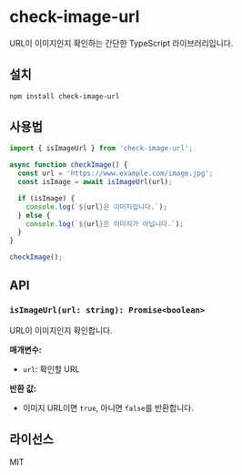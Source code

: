 # check-image-url

URL이 이미지인지 확인하는 간단한 TypeScript 라이브러리입니다.

## 설치

```bash
npm install check-image-url
```

## 사용법

```typescript
import { isImageUrl } from 'check-image-url';

async function checkImage() {
  const url = 'https://www.example.com/image.jpg';
  const isImage = await isImageUrl(url);

  if (isImage) {
    console.log(`${url}은 이미지입니다.`);
  } else {
    console.log(`${url}은 이미지가 아닙니다.`);
  }
}

checkImage();
```

## API

### `isImageUrl(url: string): Promise<boolean>`

URL이 이미지인지 확인합니다.

**매개변수:**

*   `url`: 확인할 URL

**반환 값:**

*   이미지 URL이면 `true`, 아니면 `false`를 반환합니다.

## 라이선스

MIT

